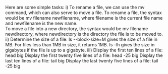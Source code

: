 Here are some simple tasks:
i)  To rename a file, we can use the mv command, which can also serve to move a file. To rename a file, the syntax would     be mv filename newfilename, where filename is the current file name and newfilename is the new name.   
    To move a file into a new directory, the syntax would be mv filename newdirectory, where newdirectory is the      directory 
    the file is to be moved to.
ii) Determine the size of a file: ls --block-size=M gives the size of a file in MB. For files less than 1MB in size, it returns 1MB. ls –lh gives the size in gigabytes if the file is up to a gigabyte.
iii) Display the first ten lines of a file: head big
     Display the first twenty five lines of a file: head -25 big
     Display the last ten lines of a file: tail big
     Display the last twenty five lines of a file: tail -25 big
